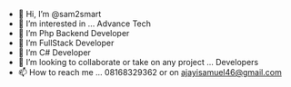- 👋 Hi, I’m @sam2smart
- 👀 I’m interested in ... Advance Tech
- 🌱 I’m Php Backend Developer
- 🌱 I’m FullStack Developer
- 🌱 I’m C# Developer
- 💞️ I’m looking to collaborate or take on any project ... Developers
- 📫 How to reach me ... 08168329362 or on ajayisamuel46@gmail.com

<!---
sam2smart/sam2smart is a ✨ special ✨ repository because its `README.md` (this file) appears on your GitHub profile.
You can click the Preview link to take a look at your changes.
--->
